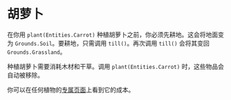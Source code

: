 # 胡萝卜
在你用 `plant(Entities.Carrot)` 种植胡萝卜之前，你必须先耕地。这会将地面变为 `Grounds.Soil`。要耕地，只需调用 `till()`。再次调用 `till()` 会将其变回 `Grounds.Grassland`。

种植胡萝卜需要消耗木材和干草。调用 `plant(Entities.Carrot)` 时，这些物品会自动被移除。

你可以在任何植物的[专属页面](objects/carrot)上看到它的成本。